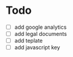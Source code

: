# Todo 

- [ ] add google analytics
- [ ] add legal documents
- [ ] add teplate
- [ ] add javascript key